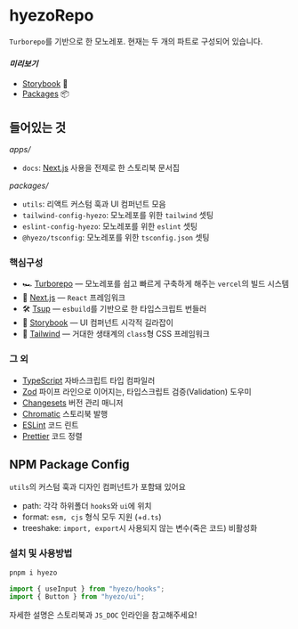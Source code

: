 # hyezoRepo

`Turborepo`를 기반으로 한 모노레포. 현재는 두 개의 파트로 구성되어 있습니다.

#### _미리보기_

- [Storybook](https://63d347ebd5c9899045f00f1a-fwosjznqoj.chromatic.com/) 🧤
- [Packages](https://www.npmjs.com/package/hyezo?activeTab=explore) 📦

## 들어있는 것

_apps/_

- `docs`: [Next.js](https://nextjs.org/) 사용을 전제로 한 스토리북 문서집

_packages/_

- `utils`: 리액트 커스텀 훅과 UI 컴퍼넌트 모음
- `tailwind-config-hyezo`: 모노레포를 위한 `tailwind` 셋팅
- `eslint-config-hyezo`: 모노레포를 위한 `eslint` 셋팅
- `@hyezo/tsconfig`: 모노레포를 위한 `tsconfig.json` 셋팅

### 핵심구성

- 🏎 [Turborepo](https://turbo.build/) — 모노레포를 쉽고 빠르게 구축하게 해주는 `vercel`의 빌드 시스템
- 🚀 [Next.js](https://nextjs.org/) — `React` 프레임워크
- 🛠 [Tsup](https://tsup.egoist.dev/) — `esbuild`를 기반으로 한 타입스크립트 번들러
- 📖 [Storybook](https://storybook.js.org/) — UI 컴퍼넌트 시각적 길라잡이
- 🎨 [Tailwind](https://tailwindcss.com/) — 거대한 생태계의 `class`형 CSS 프레임워크

### 그 외

- [TypeScript](https://www.typescriptlang.org/) 자바스크립트 타입 컴파일러
- [Zod](https://zod.dev/) 파이프 라인으로 이어지는, 타입스크립트 검증(Validation) 도우미
- [Changesets](https://github.com/changesets/changesets) 버전 관리 매니저
- [Chromatic](https://www.chromatic.com/) 스토리북 발행
- [ESLint](https://eslint.org/) 코드 린트
- [Prettier](https://prettier.io) 코드 정렬

## NPM Package Config

`utils`의 커스텀 훅과 디자인 컴퍼넌트가 포함돼 있어요

- path: 각각 하위폴더 `hooks`와 `ui`에 위치
- format: `esm, cjs` 형식 모두 지원 (+`d.ts`)
- treeshake: `import, export`시 사용되지 않는 변수(죽은 코드) 비활성화

### 설치 및 사용방법

```bash
pnpm i hyezo
```

```ts
import { useInput } from "hyezo/hooks";
import { Button } from "hyezo/ui";
```

자세한 설명은 스토리북과 `JS_DOC` 인라인을 참고해주세요!
